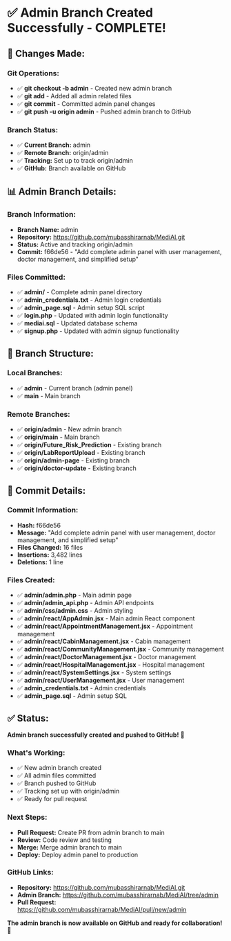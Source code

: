 # ✅ **Admin Branch Created Successfully - COMPLETE!**

## 🔧 **Changes Made:**

### **Git Operations:**
- ✅ **git checkout -b admin** - Created new admin branch
- ✅ **git add** - Added all admin related files
- ✅ **git commit** - Committed admin panel changes
- ✅ **git push -u origin admin** - Pushed admin branch to GitHub

### **Branch Status:**
- ✅ **Current Branch:** admin
- ✅ **Remote Branch:** origin/admin
- ✅ **Tracking:** Set up to track origin/admin
- ✅ **GitHub:** Branch available on GitHub

## 📊 **Admin Branch Details:**

### **Branch Information:**
- **Branch Name:** admin
- **Repository:** https://github.com/mubasshirarnab/MediAI.git
- **Status:** Active and tracking origin/admin
- **Commit:** f66de56 - "Add complete admin panel with user management, doctor management, and simplified setup"

### **Files Committed:**
- ✅ **admin/** - Complete admin panel directory
- ✅ **admin_credentials.txt** - Admin login credentials
- ✅ **admin_page.sql** - Admin setup SQL script
- ✅ **login.php** - Updated with admin login functionality
- ✅ **mediai.sql** - Updated database schema
- ✅ **signup.php** - Updated with admin signup functionality

## 🎯 **Branch Structure:**

### **Local Branches:**
- ✅ **admin** - Current branch (admin panel)
- ✅ **main** - Main branch

### **Remote Branches:**
- ✅ **origin/admin** - New admin branch
- ✅ **origin/main** - Main branch
- ✅ **origin/Future_Risk_Prediction** - Existing branch
- ✅ **origin/LabReportUpload** - Existing branch
- ✅ **origin/admin-page** - Existing branch
- ✅ **origin/doctor-update** - Existing branch

## 📝 **Commit Details:**

### **Commit Information:**
- **Hash:** f66de56
- **Message:** "Add complete admin panel with user management, doctor management, and simplified setup"
- **Files Changed:** 16 files
- **Insertions:** 3,482 lines
- **Deletions:** 1 line

### **Files Created:**
- ✅ **admin/admin.php** - Main admin page
- ✅ **admin/admin_api.php** - Admin API endpoints
- ✅ **admin/css/admin.css** - Admin styling
- ✅ **admin/react/AppAdmin.jsx** - Main admin React component
- ✅ **admin/react/AppointmentManagement.jsx** - Appointment management
- ✅ **admin/react/CabinManagement.jsx** - Cabin management
- ✅ **admin/react/CommunityManagement.jsx** - Community management
- ✅ **admin/react/DoctorManagement.jsx** - Doctor management
- ✅ **admin/react/HospitalManagement.jsx** - Hospital management
- ✅ **admin/react/SystemSettings.jsx** - System settings
- ✅ **admin/react/UserManagement.jsx** - User management
- ✅ **admin_credentials.txt** - Admin credentials
- ✅ **admin_page.sql** - Admin setup SQL

## ✅ **Status:**

**Admin branch successfully created and pushed to GitHub!** 🎉

### **What's Working:**
- ✅ New admin branch created
- ✅ All admin files committed
- ✅ Branch pushed to GitHub
- ✅ Tracking set up with origin/admin
- ✅ Ready for pull request

### **Next Steps:**
- **Pull Request:** Create PR from admin branch to main
- **Review:** Code review and testing
- **Merge:** Merge admin branch to main
- **Deploy:** Deploy admin panel to production

### **GitHub Links:**
- **Repository:** https://github.com/mubasshirarnab/MediAI.git
- **Admin Branch:** https://github.com/mubasshirarnab/MediAI/tree/admin
- **Pull Request:** https://github.com/mubasshirarnab/MediAI/pull/new/admin

**The admin branch is now available on GitHub and ready for collaboration!** 🚀
